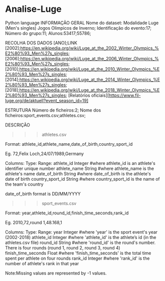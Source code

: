 # Analise-Luge
Python language
INFORMAÇÃO GERAL
Nome do dataset: Modalidade Luge (Men's singles) Jogos Olimpicos de Inverno;
Identificação do evento:17;
Número do grupo:11;
Alunos:53417;55786;

RECOLHA DOS DADOS
[ANO];LINK
[2002];https://en.wikipedia.org/wiki/Luge_at_the_2002_Winter_Olympics_%E2%80%93_Men%27s_singles;
[2006];https://en.wikipedia.org/wiki/Luge_at_the_2006_Winter_Olympics_%E2%80%93_Men%27s_singles;
[2010];https://en.wikipedia.org/wiki/Luge_at_the_2010_Winter_Olympics_%E2%80%93_Men%27s_singles;
[2014];https://en.wikipedia.org/wiki/Luge_at_the_2014_Winter_Olympics_%E2%80%93_Men%27s_singles;
[2018];https://en.wikipedia.org/wiki/Luge_at_the_2018_Winter_Olympics_%E2%80%93_Men%27s_singles;
[Relatórios oficiais][https://www.fil-luge.org/de/aktuell?event_season_id=19]

ESTRUTURA
Número de ficheiros:2;
Nome dos ficheiros:sport_events.csv;athletes.csv;

DESCRIÇÃO

>>>athletes.csv

Format: athlete_id,athlete_name,date_of_birth,country_sport_id

Eg. 72,Felix Loch,24/07/1989,Germany

Columns:              	Type:		Range:
athlete_id            	Integer 	#where athlete_id is an athlete's identifier unique number
athlete_name          	String		#where athlete_name is the athlete's name
date_of_birth         	String		#where date_of_birth is the athlete's date of birth
country_sport_id      	String		#where country_sport_id is the name of the team's country

date_of_birth format is DD/MM/YYYY

>>>sport_events.csv

Format: year,athlete_id,round_id,finish_time_seconds,rank_id

Eg. 2010,72,round 1,48.168,1

Columns:              	Type:           Range:
year                  	Integer         #where 'year' is the sport event's year (2002-2018)	
athlete_id            	Integer	      	#where 'athlete_id'  is the athlete’s id (in the athletes.csv file)
round_id              	String          #where 'round_id' is the round's number. There is four rounds (round 1, round 2, round 3, round 4)
finish_time_seconds	Float		#where 'finish_time_seconds' is the total time spent per athlete on four rounds
rank_id               	Integer         #where 'rank_id' is the number of athlete's rank in that year 


Note:Missing values are represented by -1 values.

